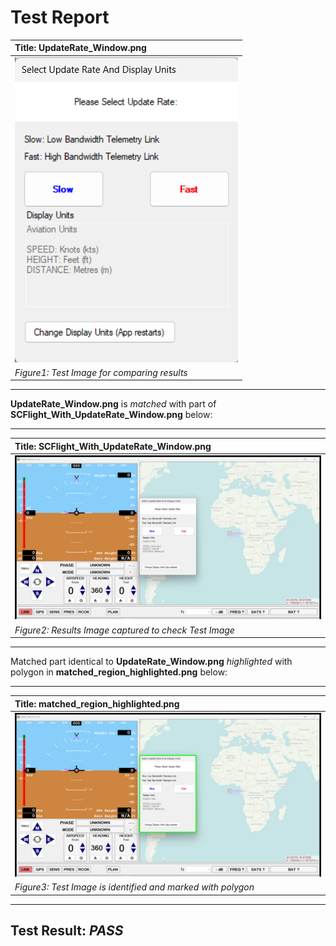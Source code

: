 # **Test Report**
| **Title: UpdateRate_Window.png** |
| :---------------------------- |
| ![Test Image](../Test_Images/UpdateRate_Window.png) |
| *Figure1: Test Image for comparing results* |
----------------------------
**UpdateRate_Window.png** is *matched* with part of **SCFlight_With_UpdateRate_Window.png** below: 

----------------------------
| **Title: SCFlight_With_UpdateRate_Window.png** |
| :---------------------------- |
| ![Result Image captured](../Result_Images/SCF_Open/SCFlight_With_UpdateRate_Window.png) |
| *Figure2: Results Image captured to check Test Image* |
----------------------------
Matched part identical to **UpdateRate_Window.png** *highlighted* with polygon in **matched_region_highlighted.png** below: 

----------------------------
| **Title: matched_region_highlighted.png** |
| :---------------------------- |
| ![Captured Image against Test Image](../Result_Images/SCF_Open/matched_region_highlighted.png) |
| *Figure3: Test Image is identified and marked with polygon* |
----------------------------
**Test Result**: *PASS*
----------------------------

